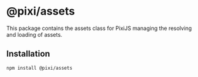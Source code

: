 # @pixi/assets

This package contains the assets class for PixiJS
managing the resolving and loading of assets.

## Installation

```bash
npm install @pixi/assets
```
